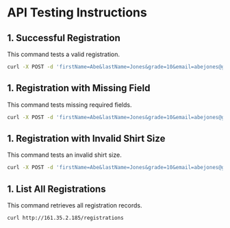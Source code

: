# API Testing Instructions

## 1. Successful Registration
This command tests a valid registration.
```bash
curl -X POST -d 'firstName=Abe&lastName=Jones&grade=10&email=abejones@gmail.com&shirtSize=S&hrUsername=ajones' http://161.35.2.185/registrations
```

## 1. Registration with Missing Field
This command tests missing required fields.
```bash
curl -X POST -d 'firstName=Abe&lastName=Jones&grade=10&email=abejones@gmail.com&shirtSize=S' http://161.35.2.185/registrations
```

## 1. Registration with Invalid Shirt Size
This command tests an invalid shirt size.
```bash
curl -X POST -d 'firstName=Abe&lastName=Jones&grade=10&email=abejones@gmail.com&shirtSize=XL&hrUsername=ajones' http://161.35.2.185/registrations
```

## 1. List All Registrations
This command retrieves all registration records.
```bash
curl http://161.35.2.185/registrations
```